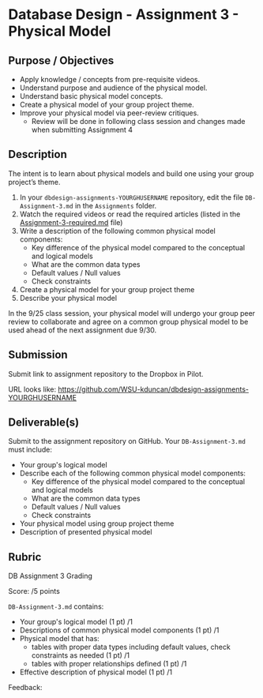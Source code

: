 # Database Design - Assignment 3 - Physical Model

## Purpose / Objectives

- Apply knowledge / concepts from pre-requisite videos.
- Understand purpose and audience of the physical model.
- Understand basic physical model concepts.
- Create a physical model of your group project theme.
- Improve your physical model via peer-review critiques.
	- Review will be done in following class session and changes made when submitting Assignment 4

## Description

The intent is to learn about physical models and build one using your group project’s theme.

1. In your `dbdesign-assignments-YOURGHUSERNAME` repository, edit the file `DB-Assignment-3.md` in the `Assignments` folder.
2. Watch the required videos or read the required articles (listed in the [Assignment-3-required.md](Assignment-3-required.md) file)
3. Write a description of the following common physical model components:
	- Key difference of the physical model compared to the conceptual and logical models
	- What are the common data types
	- Default values / Null values
	- Check constraints
4. Create a physical model for your group project theme
5. Describe your physical model

In the 9/25 class session, your physical model will undergo your group peer review to collaborate and agree on a common group physical model to be used ahead of the next assignment due 9/30.

## Submission

Submit link to assignment repository to the Dropbox in Pilot. 

URL looks like: https://github.com/WSU-kduncan/dbdesign-assignments-YOURGHUSERNAME

## Deliverable(s)

Submit to the assignment repository on GitHub.  Your `DB-Assignment-3.md` must include:

- Your group's logical model
- Describe each of the following common physical model components:
	- Key difference of the physical model compared to the conceptual and logical models
	- What are the common data types
	- Default values / Null values
	- Check constraints
- Your physical model using group project theme
- Description of presented physical model

## Rubric

DB Assignment 3 Grading

Score: /5 points

`DB-Assignment-3.md` contains:
- Your group's logical model (1 pt) /1
- Descriptions of common physical model components (1 pt) /1
- Physical model that has:
    - tables with proper data types including default values, check constraints as needed (1 pt) /1
    - tables with proper relationships defined (1 pt) /1
- Effective description of physical model (1 pt) /1

Feedback: 
